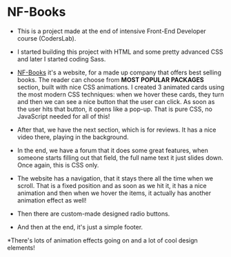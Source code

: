 # NF-Books

* This is a project made at the end of intensive Front-End Developer course (CodersLab).

* I started building this project with HTML and some pretty advanced CSS and later I started coding Sass.

* [NF-Books](https://sorinscouse.github.io/NF-Books/) it's a website, for a made up company that offers best selling books. The reader can choose from **MOST POPULAR PACKAGES** section, built with nice CSS animations. I created 3 animated cards using the most modern CSS techniques: when we hover these cards, they turn and then we can see a nice button that the user can click. As soon as the user hits that button, it opens like a pop-up. That is pure CSS, no JavaScript needed for all of this! 

* After that, we have the next section, which is for reviews. It has a nice video there, playing in the background.

* In the end, we have a forum that it does some great features, when someone starts filling out that field, the full name text it just slides down. Once again, this is CSS only.

* The website has a navigation, that it stays there all the time when we scroll. That is a fixed position and as soon as we hit it, it has a nice animation and then when we hover the items, it actually has another animation effect as well!

* Then there are custom-made designed radio buttons.

* And then at the end, it's just a simple footer.

*There's lots of animation effects going on and a lot of cool design elements!










